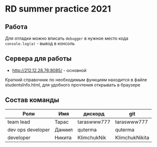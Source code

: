 # RD summer practice 2021

## Работа
Для отладки можно вписать `debugger` в нужное место кода
`console.log(a)` - вывод в консоль

## Сервера для работы
 - http://212.12.28.76:8085/ - основной
 
Краткий справочник по необходимым функциям находится в файле studentsInfo.html, 
для удобного прочтения открывать в браузере

## Состав команды
|Роли|Имя|дискорд|git|
|---|---|---|---|
|team lead|Тарас|taraswww777|taraswww777|
|dev ops developer |Даниил|quterma|quterma|
|developer|Никита|KlimchukNik|KlimchukNikita|
